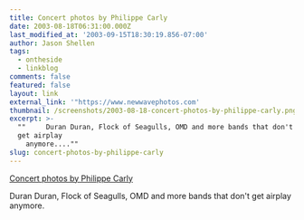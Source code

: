 ```yaml
---
title: Concert photos by Philippe Carly
date: 2003-08-18T06:31:00.000Z
last_modified_at: '2003-09-15T18:30:19.856-07:00'
author: Jason Shellen
tags:
  - ontheside
  - linkblog
comments: false
featured: false
layout: link
external_link: '"https://www.newwavephotos.com'
thumbnail: /screenshots/2003-08-18-concert-photos-by-philippe-carly.png
excerpt: >-
  ""     Duran Duran, Flock of Seagulls, OMD and more bands that don't
  get airplay
    anymore....""
slug: concert-photos-by-philippe-carly
---
```


[Concert photos by Philippe Carly](https://www.newwavephotos.com)

Duran Duran, Flock of Seagulls, OMD and more bands that don't get airplay anymore.
